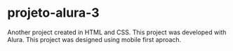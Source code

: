 # projeto-alura-3
Another project created in HTML and CSS. This project was developed with Alura. This project was designed using mobile first aproach.
